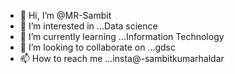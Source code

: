 - 👋 Hi, I’m @MR-Sambit
- 👀 I’m interested in ...Data science 
- 🌱 I’m currently learning ...Information Technology
- 💞️ I’m looking to collaborate on ...gdsc
- 📫 How to reach me ...insta@-sambitkumarhaldar

<!---
MR-Sambit/MR-Sambit is a ✨ special ✨ repository because its `README.md` (this file) appears on your GitHub profile.
You can click the Preview link to take a look at your changes.
--->
